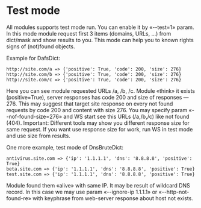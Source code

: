 # Test mode

All modules supports test mode run. You can enable it by «--test=1» param. In this mode module request first 3 items \(domains, URLs, …\) from dict/mask and show results to you. This mode can help you to known rights signs of \(not\)found objects.

Example for DafsDict:

```text
http://site.com/a => {'positive': True, 'code': 200, 'size': 276}
http://site.com/b => {'positive': True, 'code': 200, 'size': 276}
http://site.com/c => {'positive': True, 'code': 200, 'size': 276}
```

Here you can see module requested URLs /a, /b, /c. Module «think» it exists \(positive=True\), server responses has code 200 and size of responses — 276. This may suggest that target site response on every not found requests by code 200 and content with size 276. You may specify param «--nof-found-size=276» and WS start see this URLs \(/a,/b,/c\) like not found \(404\). Important: Different tools may show you different response size for same request. If you want use response size for work, run WS in test mode and use size from results.

One more example, test mode of DnsBruteDict:

```text
antivirus.site.com => {'ip': '1.1.1.1', 'dns': '8.8.8.8', 'positive': True}
beta.site.com => {'ip': '1.1.1.1', 'dns': '8.8.8.8', 'positive': True}
test.site.com => {'ip': '1.1.1.1', 'dns': '8.8.8.8', 'positive': True}
```

Module found them «alive» with same IP. It may be result of wildcard DNS record. In this case we may use param «--ignore-ip 1.1.1.1» or «--http-not-found-re» with keyphrase from web-server response about host not exists.

